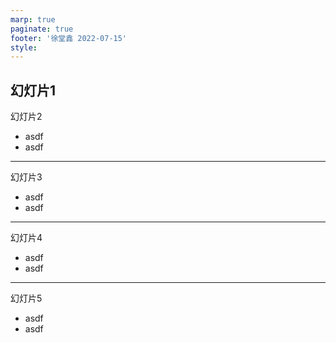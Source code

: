 ```yaml
---
marp: true
paginate: true
footer: '徐堂鑫 2022-07-15'
style: 
---
```

<!-- ![bg right](./imgs/npm.png) -->
幻灯片1
---
幻灯片2

* asdf
* asdf
---
幻灯片3

* asdf
* asdf
---
幻灯片4

* asdf
* asdf
---
幻灯片5

* asdf
* asdf